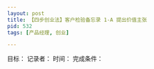 ```yaml
---
layout: post
title: 【四步创业法】客户检验备忘录 1-A 提出价值主张
pid: 532
tags: [产品经理, 创业]

---
```


目标：
记录者：
时间：
完成条件：


